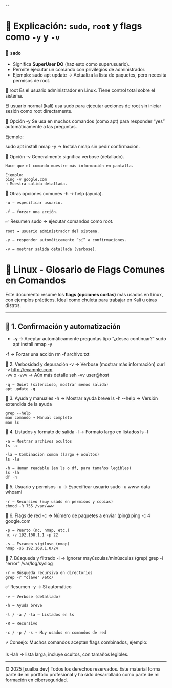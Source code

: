 --

# 📌 Explicación: `sudo`, `root` y flags como `-y` y `-v`

### 🔹 `sudo`
- Significa **SuperUser DO** (haz esto como superusuario).
- Permite ejecutar un comando con privilegios de administrador.
- Ejemplo:
    sudo apt update
→ Actualiza la lista de paquetes, pero necesita permisos de root.

🔹 root
Es el usuario administrador en Linux.
Tiene control total sobre el sistema.

El usuario normal (kali) usa sudo para ejecutar acciones de root sin iniciar sesión como root directamente.

🔹 Opción -y
Se usa en muchos comandos (como apt) para responder “yes” automáticamente a las preguntas.

Ejemplo:

sudo apt install nmap -y
→ Instala nmap sin pedir confirmación.

🔹 Opción -v
    Generalmente significa verbose (detallado).

    Hace que el comando muestre más información en pantalla.

    Ejemplo:
    ping -v google.com
    → Muestra salida detallada.

🔹 Otras opciones comunes
    -h → help (ayuda).

    -u → especificar usuario.

    -f → forzar una acción.

✅ Resumen
    sudo → ejecutar comandos como root.

    root → usuario administrador del sistema.

    -y → responder automáticamente “sí” a confirmaciones.

    -v → mostrar salida detallada (verbose).


# 📘 Linux - Glosario de Flags Comunes en Comandos

Este documento resume los **flags (opciones cortas)** más usados en Linux,  
con ejemplos prácticos. Ideal como chuleta para trabajar en Kali u otras distros.

---

## 🔹 1. Confirmación y automatización

- **`-y`** → Aceptar automáticamente preguntas tipo “¿desea continuar?”
sudo apt install nmap -y

-f → Forzar una acción
    rm -f archivo.txt


🔹 2. Verbosidad y depuración
    -v → Verbose (mostrar más información)
    curl -v http://example.com  
    -vv o -vvv → Aún más detalle
    ssh -vv user@host
    
    -q → Quiet (silencioso, mostrar menos salida)
    apt update -q

🔹 3. Ayuda y manuales
    -h → Mostrar ayuda breve
    ls -h
    --help → Versión extendida de la ayuda

    grep --help
    man comando → Manual completo
    man ls

🔹 4. Listados y formato de salida
    -l → Formato largo en listados
    ls -l
    
    -a → Mostrar archivos ocultos
    ls -a

    -la → Combinación común (largo + ocultos)
    ls -la

    -h → Human readable (en ls o df, para tamaños legibles)
    ls -lh
    df -h

🔹 5. Usuario y permisos
    -u → Especificar usuario
    sudo -u www-data whoami

    -r → Recursivo (muy usado en permisos y copias)
    chmod -R 755 /var/www

🔹 6. Flags de red
    -c → Número de paquetes a enviar (ping)
    ping -c 4 google.com

    -p → Puerto (nc, nmap, etc.)
    nc -v 192.168.1.1 -p 22

    -s → Escaneo sigiloso (nmap)
    nmap -sS 192.168.1.0/24

🔹 7. Búsqueda y filtrado
    -i → Ignorar mayúsculas/minúsculas (grep)
    grep -i "error" /var/log/syslog
    
    -r → Búsqueda recursiva en directorios
    grep -r "clave" /etc/

✅ Resumen
    -y → Sí automático

    -v → Verbose (detallado)

    -h → Ayuda breve

    -l / -a / -la → Listados en ls

    -R → Recursivo

    -c / -p / -s → Muy usados en comandos de red

⚡ Consejo: Muchos comandos aceptan flags combinados,
ejemplo:


ls -lah
→ lista larga, incluye ocultos, con tamaños legibles.

***
 © 2025 [sualba.dev] Todos los derechos reservados.
  Este material forma parte de mi portfolio profesional y ha sido desarrollado como parte de mi formación en ciberseguridad.










